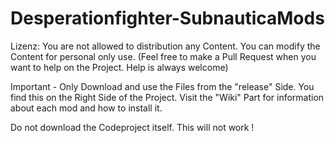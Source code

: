 # Desperationfighter-SubnauticaMods
Lizenz:
You are not allowed to distribution any Content.
You can modify the Content for personal only use. (Feel free to make a Pull Request when you want to help on the Project. Help is always welcome)

Important - Only Download and use the Files from the "release" Side. You find this on the Right Side of the Project.
Visit the "Wiki" Part for information about each mod and how to install it.

Do not download the Codeproject itself. This will not work !
